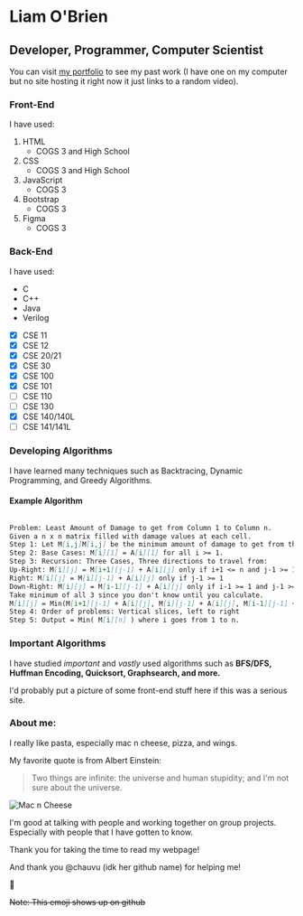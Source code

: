 # Liam O'Brien
## Developer, Programmer, Computer Scientist

You can visit [my portfolio](https://www.youtube.com/watch?v=4SDN8TYaCIY) to see my past work (I have one on my computer but no site hosting it right now it just links to a random video). 

### Front-End

I have used:

1. HTML
   - COGS 3 and High School
2. CSS
   - COGS 3 and High School
3. JavaScript
   - COGS 3
4. Bootstrap
   - COGS 3
5. Figma
   - COGS 3

### Back-End

I have used:

- C
- C++
- Java
- Verilog

- [x] CSE 11
- [x] CSE 12
- [x] CSE 20/21
- [x] CSE 30
- [x] CSE 100
- [x] CSE 101
- [ ] CSE 110
- [ ] CSE 130
- [x] CSE 140/140L
- [ ] CSE 141/141L

### Developing Algorithms

I have learned many techniques such as Backtracing, Dynamic Programming, and Greedy Algorithms.

#### Example Algorithm

```markdown

Problem: Least Amount of Damage to get from Column 1 to Column n.
Given a n x n matrix filled with damage values at each cell.
Step 1: Let M[i,j]M[i,j] be the minimum amount of damage to get from the left column to cell (i,j)(i,j) (including the damage from cell (i,j)(i,j)).
Step 2: Base Cases: M[i][1] = A[i][1] for all i >= 1.
Step 3: Recursion: Three Cases, Three directions to travel from:
Up-Right: M[i][j] = M[i+1][j-1] + A[i][j] only if i+1 <= n and j-1 >= 1
Right: M[i][j] = M[i][j-1] + A[i][j] only if j-1 >= 1
Down-Right: M[i][j] = M[i-1][j-1] + A[i][j] only if i-1 >= 1 and j-1 >= 1
Take minimum of all 3 since you don't know until you calculate.
M[i][j] = Min(M[i+1][j-1] + A[i][j], M[i][j-1] + A[i][j], M[i-1][j-1] + A[i][j])
Step 4: Order of problems: Vertical slices, left to right
Step 5: Output = Min( M[i][n] ) where i goes from 1 to n.

```

### Important Algorithms

I have studied _important_ and _vastly_ used algorithms such as **BFS/DFS, Huffman Encoding, Quicksort, Graphsearch, and more.**

I'd probably put a picture of some front-end stuff here if this was a serious site.

### About me:

I really like pasta, especially mac n cheese, pizza, and wings.

My favorite quote is from Albert Einstein:

>Two things are infinite: the universe and human stupidity; and I'm not sure about the universe.

![Mac n Cheese](https://www.bargainw.com/assets/Image/Product/thumb/552640.jpg)

I'm good at talking with people and working together on group projects. Especially with people that I have gotten to know.

Thank you for taking the time to read my webpage!

And thank you @chauvu (idk her github name) for helping me!

:hugs: 

~~Note: This emoji shows up on github~~
